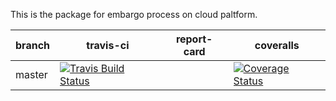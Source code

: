 This is the package for embargo process on cloud paltform.

| branch | travis-ci | report-card | coveralls |
|--------|-----------|-----------|-------------|
| master | [![Travis Build Status](https://travis-ci.org/m-lab/etl-embargo.svg?branch=master)](https://travis-ci.org/m-lab/etl-embargo) | | [![Coverage Status](https://coveralls.io/repos/m-lab/etl-embargo/badge.svg?branch=master)](https://coveralls.io/github/m-lab/etl-embargo?branch=master) |
